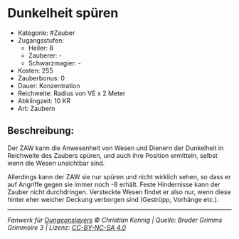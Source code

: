 # Dunkelheit spüren

- Kategorie: #Zauber
- Zugangsstufen:
  - Heiler: 8
  - Zauberer: -
  - Schwarzmagier: -
- Kosten: 255
- Zauberbonus: 0
- Dauer: Konzentration
- Reichweite: Radius von VE x 2 Meter
- Abklingzeit: 10 KR
- Art: Zaubern

## Beschreibung:

Der ZAW kann die Anwesenheit von Wesen und Dienern der Dunkelheit in Reichweite des Zaubers spüren, und auch ihre Position ermitteln, selbst wenn die Wesen unsichtbar sind.

Allerdings kann der ZAW sie nur spüren und nicht wirklich sehen, so dass er auf Angriffe gegen sie immer noch -8 erhält. Feste Hindernisse kann der Zauber nicht durchdringen. Versteckte Wesen findet er also nur, wenn diese hinter eher weicher Deckung verborgen sind (Gestrüpp, Vorhänge etc.).

---

_Fanwerk für [Dungeonslayers](https://www.dungeonslayers.net/) © Christian Kennig | Quelle: Bruder Grimms Grimmoire 3 | Lizenz: [CC-BY-NC-SA 4.0](https://creativecommons.org/licenses/by-nc-sa/4.0/deed.de)_
